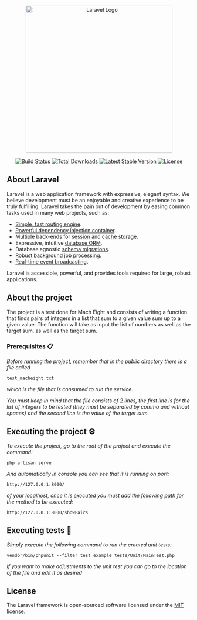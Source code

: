 <p align="center"><a href="https://laravel.com" target="_blank"><img src="https://raw.githubusercontent.com/laravel/art/master/logo-lockup/5%20SVG/2%20CMYK/1%20Full%20Color/laravel-logolockup-cmyk-red.svg" width="400" alt="Laravel Logo"></a></p>

<p align="center">
<a href="https://github.com/laravel/framework/actions"><img src="https://github.com/laravel/framework/workflows/tests/badge.svg" alt="Build Status"></a>
<a href="https://packagist.org/packages/laravel/framework"><img src="https://img.shields.io/packagist/dt/laravel/framework" alt="Total Downloads"></a>
<a href="https://packagist.org/packages/laravel/framework"><img src="https://img.shields.io/packagist/v/laravel/framework" alt="Latest Stable Version"></a>
<a href="https://packagist.org/packages/laravel/framework"><img src="https://img.shields.io/packagist/l/laravel/framework" alt="License"></a>
</p>

## About Laravel

Laravel is a web application framework with expressive, elegant syntax. We believe development must be an enjoyable and creative experience to be truly fulfilling. Laravel takes the pain out of development by easing common tasks used in many web projects, such as:

- [Simple, fast routing engine](https://laravel.com/docs/routing).
- [Powerful dependency injection container](https://laravel.com/docs/container).
- Multiple back-ends for [session](https://laravel.com/docs/session) and [cache](https://laravel.com/docs/cache) storage.
- Expressive, intuitive [database ORM](https://laravel.com/docs/eloquent).
- Database agnostic [schema migrations](https://laravel.com/docs/migrations).
- [Robust background job processing](https://laravel.com/docs/queues).
- [Real-time event broadcasting](https://laravel.com/docs/broadcasting).

Laravel is accessible, powerful, and provides tools required for large, robust applications.


## About the project

The project is a test done for Mach Eight and consists of writing a function that finds pairs of integers in a list that sum to a given value sum up to a given value. The function will take as input the list of numbers as well as the target sum.
as well as the target sum.

### Prerequisites 📋

_Before running the project, remember that in the public directory there is a file called_ 
```
test_macheight.txt 
```
_which is the file that is consumed to run the service._

_You must keep in mind that the file consists of 2 lines, the first line is for the list of integers to be tested (they must be separated by comma and without spaces) and the second line is the value of the target sum_


## Executing the project ⚙️

_To execute the project, go to the root of the project and execute the command:_

```
php artisan serve
```
_And automatically in console you can see that it is running on port:_ 

```
http://127.0.0.1:8000/
```

_of your localhost, once it is executed you must add the following path for the method to be executed:_

```
http://127.0.0.1:8000/showPairs
```


## Executing tests 🔩

_Simply execute the following command to run the created unit tests:_

```
vendor/bin/phpunit --filter test_example tests/Unit/MainTest.php
```

_If you want to make adjustments to the unit test you can go to the location of the file and edit it as desired_


## License

The Laravel framework is open-sourced software licensed under the [MIT license](https://opensource.org/licenses/MIT).
